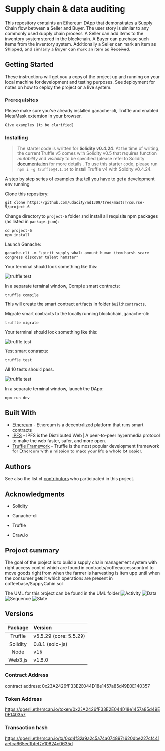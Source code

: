 # Supply chain & data auditing

This repository containts an Ethereum DApp that demonstrates a Supply Chain flow between a Seller and Buyer. The user story is similar to any commonly used supply chain process. A Seller can add items to the inventory system stored in the blockchain. A Buyer can purchase such items from the inventory system. Additionally a Seller can mark an item as Shipped, and similarly a Buyer can mark an item as Received.



## Getting Started

These instructions will get you a copy of the project up and running on your local machine for development and testing purposes. See deployment for notes on how to deploy the project on a live system.

### Prerequisites

Please make sure you've already installed ganache-cli, Truffle and enabled MetaMask extension in your browser.

```
Give examples (to be clarified)
```

### Installing

> The starter code is written for **Solidity v0.4.24**. At the time of writing, the current Truffle v5 comes with Solidity v0.5 that requires function *mutability* and *visibility* to be specified (please refer to Solidity [documentation](https://docs.soliditylang.org/en/v0.5.0/050-breaking-changes.html) for more details). To use this starter code, please run `npm i -g truffle@4.1.14` to install Truffle v4 with Solidity v0.4.24. 

A step by step series of examples that tell you have to get a development env running

Clone this repository:

```
git clone https://github.com/udacity/nd1309/tree/master/course-5/project-6
```

Change directory to ```project-6``` folder and install all requisite npm packages (as listed in ```package.json```):

```
cd project-6
npm install
```

Launch Ganache:

```
ganache-cli -m "spirit supply whale amount human item harsh scare congress discover talent hamster"
```

Your terminal should look something like this:

![truffle test](images/ganache-cli.png)

In a separate terminal window, Compile smart contracts:

```
truffle compile
```


This will create the smart contract artifacts in folder ```build\contracts```.

Migrate smart contracts to the locally running blockchain, ganache-cli:

```
truffle migrate
```

Your terminal should look something like this:

![truffle test](images/deployment.png)

Test smart contracts:

```
truffle test
```

All 10 tests should pass.

![truffle test](images/test.png)

In a separate terminal window, launch the DApp:

```
npm run dev
```

## Built With

* [Ethereum](https://www.ethereum.org/) - Ethereum is a decentralized platform that runs smart contracts
* [IPFS](https://ipfs.io/) - IPFS is the Distributed Web | A peer-to-peer hypermedia protocol
to make the web faster, safer, and more open.
* [Truffle Framework](http://truffleframework.com/) - Truffle is the most popular development framework for Ethereum with a mission to make your life a whole lot easier.


## Authors

See also the list of [contributors](https://github.com/your/project/contributors.md) who participated in this project.

## Acknowledgments

* Solidity
* Ganache-cli
* Truffle

* Draw.io


## Project summary

The goal of the project is to build a supply chain management system with right access control  which are found in contracts/coffeeaccesscontrol to move goods right from when the farmer is harvesting is item upp until when the consumer gets it which operations are present in coffeebase/SupplyCahin.sol

The UML for this project can be found in the UML folder
![Activity](./UML/activity.png)
![Data](./UML/data.png)
![Sequence](./UML/sequence.png)
![State](./UML/state.png)


## Versions

| Package   | Version |
|:-------:|:-------------|
|Truffle| v5.5.29 (core: 5.5.29) |
|Solidity| 0.8.1 (solc-js) |
|Node| v18 |
|Web3.js| v1.8.0 |



### Contract Address

contract address:    0x23A2426fF33E2E044D18e1457a85d49E0E140357

### Token Address

https://goerli.etherscan.io/token/0x23A2426fF33E2E044D18e1457a85d49E0E140357


### Transaction hash

https://goerli.etherscan.io/tx/0xd4f32a9a2c5a74a074897a620dbe227cf441aefca665ec1bfef2e10824c0635d
